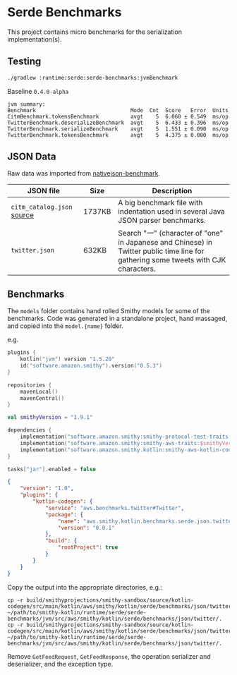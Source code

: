 # Serde Benchmarks

This project contains micro benchmarks for the serialization implementation(s).

## Testing

```sh
./gradlew :runtime:serde:serde-benchmarks:jvmBenchmark
```

Baseline `0.4.0-alpha`

```
jvm summary:
Benchmark                              Mode  Cnt  Score   Error  Units
CitmBenchmark.tokensBenchmark          avgt    5  6.060 ± 0.549  ms/op
TwitterBenchmark.deserializeBenchmark  avgt    5  6.433 ± 0.396  ms/op
TwitterBenchmark.serializeBenchmark    avgt    5  1.551 ± 0.090  ms/op
TwitterBenchmark.tokensBenchmark       avgt    5  4.375 ± 0.080  ms/op
```

## JSON Data
Raw data was imported from [nativejson-benchmark](https://github.com/miloyip/nativejson-benchmark).

JSON file   | Size | Description
------------|------|-----------------------
`citm_catalog.json` [source](https://github.com/RichardHightower/json-parsers-benchmark/blob/master/data/citm_catalog.json) | 1737KB | A big benchmark file with indentation used in several Java JSON parser benchmarks.
`twitter.json` | 632KB | Search "一" (character of "one" in Japanese and Chinese) in Twitter public time line for gathering some tweets with CJK characters.


## Benchmarks

The `models` folder contains hand rolled Smithy models for some of the benchmarks. Code was generated in a standalone
project, hand massaged, and copied into the `model.{name}` folder. 

e.g.

```kotlin
plugins {
    kotlin("jvm") version "1.5.20"
    id("software.amazon.smithy").version("0.5.3")
}

repositories {
    mavenLocal()
    mavenCentral()
}

val smithyVersion = "1.9.1"

dependencies {
    implementation("software.amazon.smithy:smithy-protocol-test-traits:$smithyVersion")
    implementation("software.amazon.smithy:smithy-aws-traits:$smithyVersion")
    implementation("software.amazon.smithy.kotlin:smithy-aws-kotlin-codegen:0.4.0-alpha")
}

tasks["jar"].enabled = false
```

```json
{
    "version": "1.0",
    "plugins": {
        "kotlin-codegen": {
            "service": "aws.benchmarks.twitter#Twitter",
            "package": {
                "name": "aws.smithy.kotlin.benchmarks.serde.json.twitter",
                "version": "0.0.1"
            },
            "build": {
                "rootProject": true
            }
        }
    }
}
```

Copy the output into the appropriate directories, e.g.:

```shell
cp -r build/smithyprojections/smithy-sandbox/source/kotlin-codegen/src/main/kotlin/aws/smithy/kotlin/serde/benchmarks/json/twitter/model ~/path/to/smithy-kotlin/runtime/serde/serde-benchmarks/jvm/src/aws/smithy/kotlin/serde/benchmarks/json/twitter/.
cp -r build/smithyprojections/smithy-sandbox/source/kotlin-codegen/src/main/kotlin/aws/smithy/kotlin/serde/benchmarks/json/twitter/transform ~/path/to/smithy-kotlin/runtime/serde/serde-benchmarks/jvm/src/aws/smithy/kotlin/serde/benchmarks/json/twitter/.
```

Remove `GetFeedRequest`, `GetFeedResponse`, the operation serializer and deserializer, and the exception type.